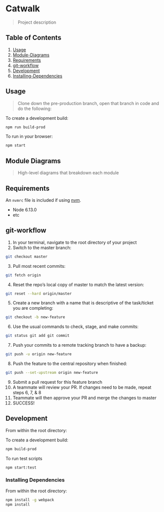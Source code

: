 # Catwalk

> Project description


## Table of Contents

1. [Usage](#Usage)
1. [Module-Diagrams](#Module-Diagrams)
1. [Requirements](#requirements)
1. [git-workflow](#git-workflow)
1. [Development](#development)
1. [Installing-Dependencies](#Installing-Dependencies)

## Usage

> Clone down the pre-production branch, open that branch in code and do the following:

To create a development build:
```sh
npm run build-prod
```

To run in your browser:
```sh
npm start
```

## Module Diagrams

> High-level diagrams that breakdown each module



## Requirements

An `nvmrc` file is included if using [nvm](https://github.com/creationix/nvm).

- Node 6.13.0
- etc

## git-workflow

1. In your terminal, navigate to the root directory of your project
2. Switch to the master branch:
```sh
git checkout master
```
3. Pull most recent commits:
```sh
git fetch origin
```
4. Reset the repo’s local copy of master to match the latest version:
```sh
git reset --hard origin/master
```
5. Create a new branch with a name that is descriptive of the task/ticket you are completing:
```sh
git checkout -b new-feature
```
6. Use the usual commands to check, stage, and make commits:
```sh
git status git add git commit
```
7. Push your commits to a remote tracking branch to have a backup:
```sh
git push -u origin new-feature
```
8. Push the feature to the central repository when finished:
```sh
git push --set-upstream origin new-feature
```
9. Submit a pull request for this feature branch
10. A teammate will review your PR. If changes need to be made, repeat steps 6, 7, & 8
11. Teammate will then approve your PR and merge the changes to master
12. SUCCESS!

## Development

From within the root directory:

To create a development build:
```sh
npm build-prod
```

To run test scripts
```sh
npm start:test
```


### Installing Dependencies

From within the root directory:

```sh
npm install -g webpack
npm install
```

